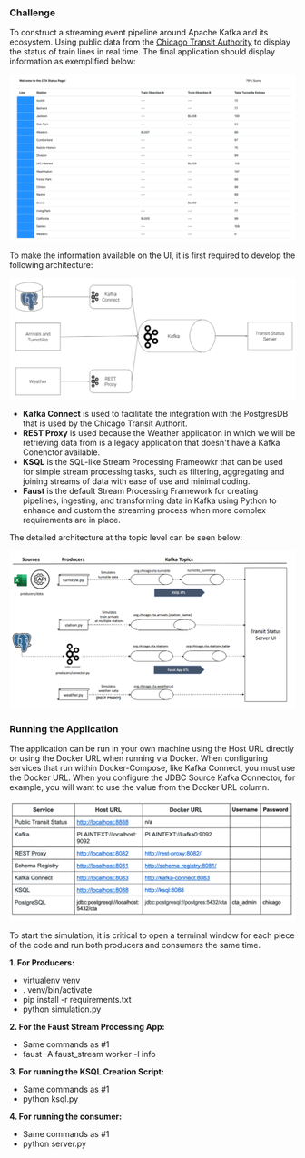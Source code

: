 ### Challenge

To construct a streaming event pipeline around Apache Kafka and its ecosystem. Using public data from the [Chicago Transit Authority](https://www.transitchicago.com/data/) to display the status of train lines in real time. The final application should display information as exemplified below:

![alt_text](./images/screen-shot-2019-07-19-at-10.41.29-am.png "UI")

To make the information available on the UI, it is first required to develop the following architecture:

![alt_text](./images/architecture.png "Architecture")

- **Kafka Connect** is used to facilitate the integration with the PostgresDB that is used by the Chicago Transit Authorit.
- **REST Proxy** is used because the Weather application in which we will be retrieving data from is a legacy application that doesn't have a Kafka Conenctor available.
- **KSQL** is the SQL-like Stream Processing Frameowkr that can be used for simple stream processing tasks, such as filtering, aggregating and joining streams of data with ease of use and minimal coding.
- **Faust** is the default Stream Processing Framework for creating pipelines, ingesting, and transforming data in Kafka using Python to enhance and custom the streaming process when more complex requirements are in place.

The detailed architecture at the topic level can be seen below:

![alt_text](./images/detailed_architecture.png "Detailed Architecture")


### Running the Application

The application can be run in your own machine using the Host URL directly or using the Docker URL when running via Docker. When configuring services that run within Docker-Compose, like Kafka Connect, you must use the Docker URL. When you configure the JDBC Source Kafka Connector, for example, you will want to use the value from the Docker URL column.

![alt_text](./images/hosts.png "Hosts")

To start the simulation, it is critical to open a terminal window for each piece of the code and run both producers and consumers the same time.

**1. For Producers:**

- virtualenv venv
- . venv/bin/activate
- pip install -r requirements.txt
- python simulation.py

**2. For the Faust Stream Processing App:**

- Same commands as #1
- faust -A faust_stream worker -l info

**3. For running the KSQL Creation Script:**

- Same commands as #1
- python ksql.py

**4. For running the consumer:**

- Same commands as #1
- python server.py